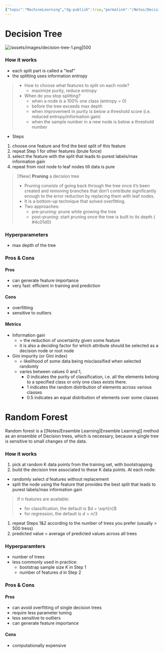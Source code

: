 ```yaml
---
{"topic":"MachineLearning","dg-publish":true,"permalink":"/Notes/Decision Tree & Random Forest/","dgPassFrontmatter":true,"noteIcon":""}
---
```


# Decision Tree
![/assets/images/decision-tree-1.png|500](/img/user/assets/images/decision-tree-1.png)
### How it works
- each split part is called a "leaf"
- the splitting uses information entropy
> - How to choose what features to split on each node? 
> 	- maximize purity, reduce entropy 
> - When do you stop splitting?
> 	- when a node is a 100% one class (entropy = 0)
> 	- before the tree exceeds max depth
> 	- when improvement in purity is below a threshold score (i.e. reduced entropy/information gain)
> 	- when the sample number in a new node is below a threshold number
- Steps
1. choose one feature and find the best split of this feature
2. repeat Step 1 for other features (brute force)
3. select the feature with the split that leads to purest labels/max information gain
4. repeat from root node to leaf nodes till data is pure

>[!New] **Pruning** a decision tree
>- Pruning consists of going back through the tree once it’s been created and removing branches that don’t contribute significantly enough to the error reduction by replacing them with leaf nodes.
>- It is a bottom-up technique that solved overfitting.
>- Two approaches: 
>	- pre-pruning: prune while growing the tree
>	- post-pruning: start pruning once the tree is built to its depth
{ #4c01d0}


### Hyperparameters
- max depth of the tree
### Pros & Cons
#### Pros
- can generate feature importance
- very fast: efficient in training and prediction
#### Cons
- overfitting
- sensitive to outliers
#### Metrics
- Information gain 
	- = the reduction of uncertainty given some feature  
	- it is also a deciding factor for which attribute should be selected as a decision node or root node
- Gini impurity (or Gini index)
	- = likelihood of some data being misclassified when selected randomly
	- varies between values 0 and 1, 
		- 0 indicates the purity of classification, i.e. all the elements belong to a specified class or only one class exists there.
		- 1 indicates the random distribution of elements across various classes
		- 0.5 indicates an equal distribution of elements over some classes
# Random Forest
Random forest is a [[Notes/Ensemble Learning\|Ensemble Learning]] method as an ensemble of Decision trees, which is necessary, because a single tree is sensitive to small changes of the data.
### How it works
1. pick at random K data points from the training set, with bootstrapping 
2. build the decision tree associated to these K data points. At each node:
 - randomly select $d$ features without replacement 
 - split the node using the feature that provides the best split that leads to purest labels/max information gain
> If $n$ features are available:
> - for classification, the default is $d = \sqrt{n}$
> - for regression, the default is $d=n/3$
1. repeat Steps 1&2 according to the number of trees you prefer (usually > 500 tress)
2. predicted value = average of predicted values across all trees
### Hyperparamters
- number of trees
- less commonly used in practice: 
	- bootstrap sample size $K$ in Step 1
	- number of features $d$ in Step 2
### Pros & Cons
#### Pros
- can avoid overfitting of single decision trees
- require less parameter tuning
- less sensitive to outliers
- can generate feature importance
#### Cons
- computationally expensive
